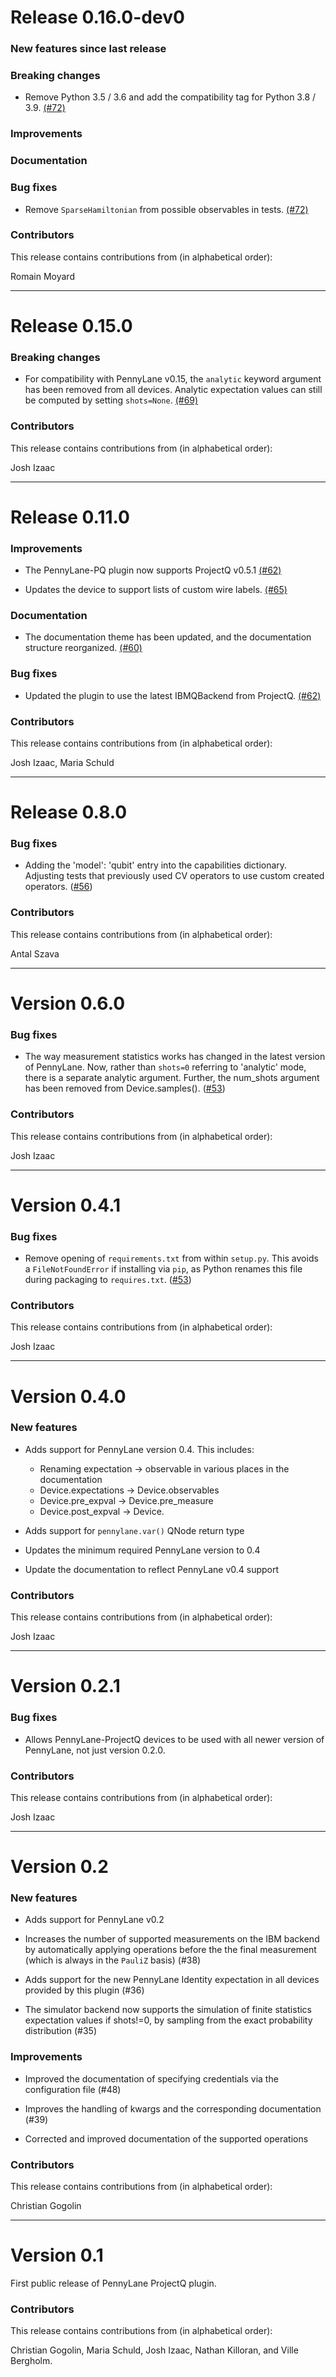 # Release 0.16.0-dev0

### New features since last release

### Breaking changes

* Remove Python 3.5 / 3.6 and add the compatibility tag for Python 3.8 / 3.9.
  [(#72)](https://github.com/XanaduAI/pennylane-pq/pull/72)

### Improvements

### Documentation

### Bug fixes

* Remove `SparseHamiltonian` from possible observables in tests.
  [(#72)](https://github.com/XanaduAI/pennylane-pq/pull/72)
  
### Contributors

This release contains contributions from (in alphabetical order):

Romain Moyard

---

# Release 0.15.0

### Breaking changes

* For compatibility with PennyLane v0.15, the `analytic` keyword argument
  has been removed from all devices. Analytic expectation values can
  still be computed by setting `shots=None`.
  [(#69)](https://github.com/XanaduAI/pennylane-pq/pull/69)

### Contributors

This release contains contributions from (in alphabetical order):

Josh Izaac

---

# Release 0.11.0

### Improvements

* The PennyLane-PQ plugin now supports ProjectQ v0.5.1
  [(#62)](https://github.com/XanaduAI/pennylane-pq/pull/62)

* Updates the device to support lists of custom wire labels.
  [(#65)](https://github.com/PennyLaneAI/pennylane-pq/pull/65)

### Documentation

* The documentation theme has been updated, and the documentation structure
  reorganized.
  [(#60)](https://github.com/XanaduAI/pennylane-pq/pull/60)

### Bug fixes

* Updated the plugin to use the latest IBMQBackend from ProjectQ.
  [(#62)](https://github.com/XanaduAI/pennylane-pq/pull/62)

### Contributors

This release contains contributions from (in alphabetical order):

Josh Izaac, Maria Schuld

---

# Release 0.8.0

### Bug fixes

* Adding the 'model': 'qubit' entry into the capabilities dictionary. Adjusting tests that previously used CV operators to use custom created operators.
  ([#56](https://github.com/XanaduAI/pennylane-pq/pull/56))

### Contributors

This release contains contributions from (in alphabetical order):

Antal Szava

---

# Version 0.6.0

### Bug fixes

* The way measurement statistics works has changed in the latest version of PennyLane. Now, rather
  than `shots=0` referring to 'analytic' mode, there is a separate analytic argument.
  Further, the num_shots argument has been removed from Device.samples().
  ([#53](https://github.com/XanaduAI/pennylane-pq/pull/53))

### Contributors

This release contains contributions from (in alphabetical order):

Josh Izaac

---

# Version 0.4.1

### Bug fixes

* Remove opening of `requirements.txt` from within `setup.py`. This avoids a `FileNotFoundError` if installing via `pip`, as Python renames this file during packaging to `requires.txt`.
  ([#53](https://github.com/XanaduAI/pennylane-pq/pull/53))

### Contributors

This release contains contributions from (in alphabetical order):

Josh Izaac

---

# Version 0.4.0

### New features

* Adds support for PennyLane version 0.4. This includes:

  - Renaming expectation -> observable in various places in the documentation
  - Device.expectations -> Device.observables
  - Device.pre_expval -> Device.pre_measure
  - Device.post_expval -> Device.

* Adds support for `pennylane.var()` QNode return type

* Updates the minimum required PennyLane version to 0.4

* Update the documentation to reflect PennyLane v0.4 support

### Contributors

This release contains contributions from (in alphabetical order):

Josh Izaac

---

# Version 0.2.1

### Bug fixes

* Allows PennyLane-ProjectQ devices to be used with all newer version of PennyLane, not just version 0.2.0.

### Contributors

This release contains contributions from (in alphabetical order):

Josh Izaac

---

# Version 0.2

### New features

* Adds support for PennyLane v0.2

* Increases the number of supported measurements on the IBM backend by automatically applying operations before the the final measurement (which is always in the `PauliZ` basis) (#38)

* Adds support for the new PennyLane Identity expectation in all devices provided by this plugin (#36)

* The simulator backend now supports the simulation of finite statistics expectation values if shots!=0, by sampling from the exact probability distribution (#35)

### Improvements

* Improved the documentation of specifying credentials via the configuration file (#48)

* Improves the handling of kwargs and the corresponding documentation (#39)

* Corrected and improved documentation of the supported operations

### Contributors

This release contains contributions from (in alphabetical order):

Christian Gogolin

---

# Version 0.1

First public release of PennyLane ProjectQ plugin.

### Contributors

This release contains contributions from (in alphabetical order):

Christian Gogolin, Maria Schuld, Josh Izaac, Nathan Killoran, and Ville Bergholm.

